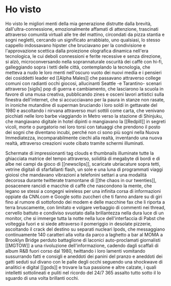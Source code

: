 # Ho visto

Ho visto le migliori menti della mia generazione distrutte dalla brevità, dall'ultra-connessione, emozionalmente affamati di attenzione, trascinati attraverso comunità virtuali alle tre del mattino, circondati da pizza stantia e sogni negletti, cercando un significato arrabbiato, uno qualsiasi, lo stesso cappello indossavano hipster che bruciavano per la condivisione e l'approvazione scettica dalla proiezione olografica dinamica nell'era tecnologica, le cui deboli connessioni e ferite recessive e senza direzione, si alzò, microconversando nella soprannaturale oscurità dei caffè con hi-fi, galleggiando sopra i tetti delle città, contemplando la tecnologia, che metteva a nudo le loro menti nell'oscuro vuoto dei nuovi media e i pensieri dei cosiddetti leader ed [[Alpha Males]] che passavano attraverso college comuni con radianti occhi giocosi, allucinanti Seattle -e Tarantino- scenari attraverso [sigils] pop di guerra e cambiamento, che lasciarono la scuola in favore di una musa creativa, pubblicando zines e osceni lavori artistici sulla finestra dell'internet, che si accucciavano per la paura in stanze non rasate, in ironiche mutandine di superman bruciando i loro soldi in gettavate del 1980 e ascoltando i nirvana attraverso muri sottili come carta, che venivano picchiati nelle loro barbe viaggiando in Metro verso la stazione di Shinjuku, che mangiavano digitale in hotel dipinti o mangiavano la [[Redpill]] in segreti vicoli, morte o purgatorio nei loro torsi con tatuaggi che prendono il posto dei sogni che diventano incubi, perché non ci sono più sogni nella Nuova Immediatezza, incomparabilmente ciechi alla realtà, inventando una nuova realtà, attraverso creazioni vuote cibato tramite schermi illuminati. 

Schermate di impressionanti tag clouds e thumbnails illuminate tutte la ghiacciata matrice del tempo attraverso, solidità di megabyte di bordi e di albe nei campi da gioco di [[newsclips]], scaricate ubriacature sopra tetti, vetrine digitali di sfarfallanti flash, un sole e una luna di programmati viaggi gioiosi che mandavano vibrazioni a telefonini settari a una modalità decorosa durante twitterate tramontane di [[the chaos in our twenties]], posacenere rancidi e macchie di caffè che nascondono la mente, che legano se stessi a congegni wireless per una infinita corsa di informazioni oppiate da CNN.com e Google sotto zuccheri che ti fanno andare su di giri fino al rumore di sottofondo dei modem e delle macchine fax che li riporta a terra bruscamente, con limitato e volgare verbaggio di commenti nei thread, cervello battuto e condiviso svuotato dalla brillantezza nella dura luce di un monitor, che si immerge tutta la notte nella luce dell'interfaccia di Pabst che volteggia fuori e si siede attraverso il pomeriggio in desolate pizzerie, ascoltando il crack del destino su separati nucleari Ipods, che messaggiano continuamente 140 caratteri alla volta da parco a laghetto a bar al MOMA a Brooklyn Bridge perduto battaglione di laconici auto-proclamati giornalisti [[MGTOW]] a una rivoluzione dell'informazione, cadendo dagli scaffali di album R&B fuori corso dal 1980, twittando i loro lamenti vomitando sussurrando fatti e consigli e aneddoti dei panini del pranzo e aneddoti dei gatti seduti sul divano con le palle degli occhi seguendo una shockwave di analitici e digital [[gods]] e trovare la tua passione e altre calzate, i quali intelletti sottolineati e puliti nel ricordo del 24/7 365 assalto tutto sotto il lo sguardo di una volta brillanti occhi.
